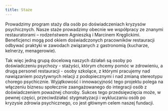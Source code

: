 ```yaml
---
title: Staże
---
```


Prowadzimy program staży dla osób po doświadczeniach kryzysów psychicznych.
Nasze staże prowadzimy obecnie we współpracy ze znanymi restauratorami – rodzeństwem Agnieszką i Marcinem Kręglickimi. Beneficjenci mogą pod okiem doświadczonych pracowników restauracji odbywać praktyki w zawodach związanych z gastronomią (kucharze, kelnerzy, menagerowie).

Tak więc jedną grupą docelową naszych działań są osoby po doświadczeniu psychozy - stażyści, którym chcemy pomóc w zdrowieniu, a drugą personel restauracji - osoby szkolące, z którymi pracujemy nad nawiązaniem pozytywnych relacji z podopiecznymi i nad zmianą stereotypu chorego psychicznie. Wyjątkowość i innowacyjność tego projektu polega na włączeniu biznesu społecznie zaangażowanego do integracji osób z doświadczeniem poważnej choroby. Sukces tego przedsięwzięcia może, w pewnej części, przeciwdziałać stygmatyzacji i wykluczaniu osób po kryzysie zdrowia psychicznego, co jest głównym celem naszej fundacji.
